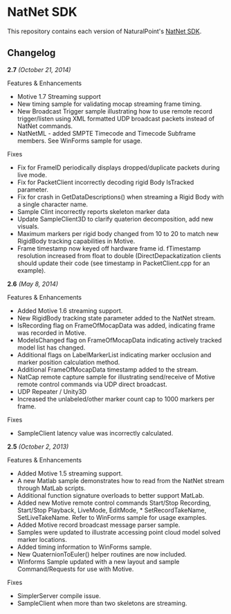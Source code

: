 # NatNet SDK

This repository contains each version of NaturalPoint's [NatNet SDK](http://optitrack.com/downloads/developer-tools.html).


## Changelog

__2.7__ _(October 21, 2014)_

Features & Enhancements

* Motive 1.7 Streaming support
* New timing sample for validating mocap streaming frame timing.
* New Broadcast Trigger sample illustrating how to use remote record trigger/listen using XML formatted UDP broadcast packets instead of NatNet commands.
* NatNetML - added SMPTE Timecode and Timecode Subframe members. See WinForms sample for usage.

Fixes

* Fix for FrameID periodically displays dropped/duplicate packets during live mode.
* Fix for PacketClient incorrectly decoding rigid Body IsTracked parameter.
* Fix for crash in GetDataDescriptions() when streaming a Rigid Body with a single character name.
* Sample Clint incorrectly reports skeleton marker data
* Update SampleClient3D to clarify quaterion decomposition, add new visuals.
* Maximum markers per rigid body changed from 10 to 20 to match new RigidBody tracking capabilities in Motive.
* Frame timestamp now keyed off hardware frame id. fTimestamp resolution increased from float to double (DirectDepackatization clients should update their code (see timestamp in PacketClient.cpp for an example).


__2.6__ _(May 8, 2014)_


Features & Enhancements

* Added Motive 1.6 streaming support.
* New RigidBody tracking state parameter added to the NatNet stream.
* IsRecording flag on FrameOfMocapData was added, indicating frame was recorded in Motive.
* ModelsChanged flag on FrameOfMocapData indicating actively tracked model list has changed.
* Additional flags on LabelMarkerList indicating marker occlusion and marker position calculation method.
* Additional FrameOfMocapData timestamp added to the stream.
* NatCap remote capture sample for illustrating send/receive of Motive remote control commands via UDP direct broadcast.
* UDP Repeater / Unity3D
* Increased the unlabeled/other marker count cap to 1000 markers per frame.

Fixes

* SampleClient latency value was incorrectly calculated.


__2.5__ _(October 2, 2013)_

Features & Enhancements

* Added Motive 1.5 streaming support.
* A new Matlab sample demonstrates how to read from the NatNet stream through MatLab scripts.
* Additional function signature overloads to better support MatLab.
* Added new Motive remote control commands Start/Stop Recording, Start/Stop Playback, LiveMode, EditMode, * SetRecordTakeName, SetLiveTakeName. Refer to WinForms sample for usage examples.
* Added Motive record broadcast message parser sample.
* Samples were updated to illustrate accessing point cloud model solved marker locations.
* Added timing information to WinForms sample.
* New QuaternionToEuler() helper routines are now included.
* Winforms Sample updated with a new layout and sample Command/Requests for use with Motive.

Fixes

* SimplerServer compile issue.
* SampleClient when more than two skeletons are streaming.

